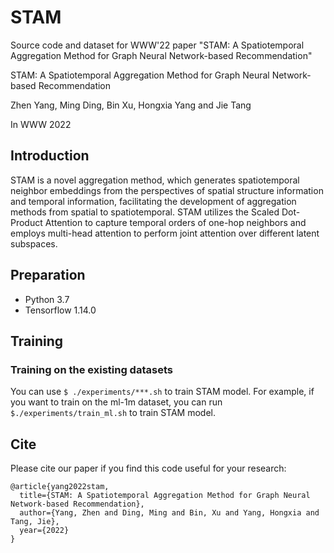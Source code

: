 # STAM
Source code and dataset for WWW'22 paper "STAM: A Spatiotemporal Aggregation Method for Graph Neural Network-based Recommendation"


STAM: A Spatiotemporal Aggregation Method for Graph Neural Network-based Recommendation

Zhen Yang, Ming Ding, Bin Xu, Hongxia Yang and Jie Tang

In WWW 2022 


## Introduction
STAM is a novel aggregation method, which generates spatiotemporal neighbor embeddings from the perspectives of spatial structure information and temporal information, facilitating the development of aggregation methods from spatial to spatiotemporal. STAM utilizes the Scaled Dot-Product Attention to capture temporal orders of one-hop neighbors and employs multi-head attention to perform joint attention over different latent subspaces.

## Preparation
* Python 3.7
* Tensorflow 1.14.0


## Training
### Training on the existing datasets
You can use ```$ ./experiments/***.sh``` to train STAM model. For example, if you want to train on the ml-1m dataset, you can run ```$./experiments/train_ml.sh``` to train STAM model.




## Cite

Please cite our paper if you find this code useful for your research:
```
@article{yang2022stam,
  title={STAM: A Spatiotemporal Aggregation Method for Graph Neural Network-based Recommendation},
  author={Yang, Zhen and Ding, Ming and Bin, Xu and Yang, Hongxia and Tang, Jie},
  year={2022}
}
```
